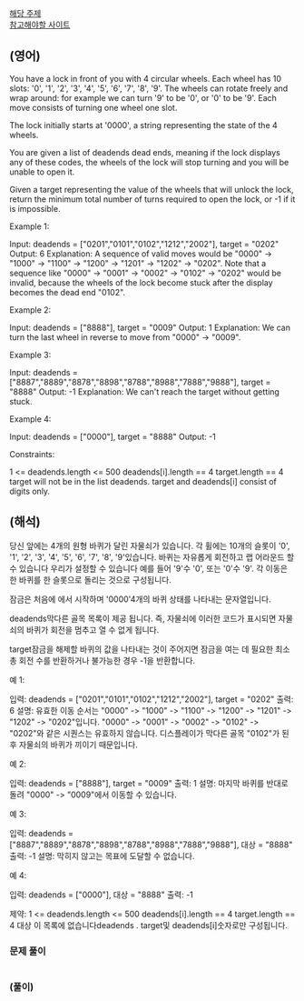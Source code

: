 <a href="https://leetcode.com/tag/queue/">해당 주제</a>    
<a href="https://leetcode.com/problems/open-the-lock/">참고해야할 사이트</a>      

## (영어)
You have a lock in front of you with 4 circular wheels. Each wheel has 10 slots: '0', '1', '2', '3', '4', '5', '6', '7', '8', '9'. The wheels can rotate freely and wrap around: for example we can turn '9' to be '0', or '0' to be '9'. Each move consists of turning one wheel one slot.

The lock initially starts at '0000', a string representing the state of the 4 wheels.

You are given a list of deadends dead ends, meaning if the lock displays any of these codes, the wheels of the lock will stop turning and you will be unable to open it.

Given a target representing the value of the wheels that will unlock the lock, return the minimum total number of turns required to open the lock, or -1 if it is impossible.

 

Example 1:  

Input: deadends = ["0201","0101","0102","1212","2002"], target = "0202"
Output: 6
Explanation:
A sequence of valid moves would be "0000" -> "1000" -> "1100" -> "1200" -> "1201" -> "1202" -> "0202".
Note that a sequence like "0000" -> "0001" -> "0002" -> "0102" -> "0202" would be invalid,
because the wheels of the lock become stuck after the display becomes the dead end "0102".

Example 2:  

Input: deadends = ["8888"], target = "0009"
Output: 1
Explanation:
We can turn the last wheel in reverse to move from "0000" -> "0009".

Example 3:  

Input: deadends = ["8887","8889","8878","8898","8788","8988","7888","9888"], target = "8888"
Output: -1
Explanation:
We can't reach the target without getting stuck.

Example 4:  

Input: deadends = ["0000"], target = "8888"
Output: -1
 

Constraints:

1 <= deadends.length <= 500
deadends[i].length == 4
target.length == 4
target will not be in the list deadends.
target and deadends[i] consist of digits only.

## (해석)
당신 앞에는 4개의 원형 바퀴가 달린 자물쇠가 있습니다. 각 휠에는 10개의 슬롯이 '0', '1', '2', '3', '4', '5', '6', '7', '8', '9'있습니다. 바퀴는 자유롭게 회전하고 랩 어라운드 할 수 있습니다 우리가 설정할 수 있습니다 예를 들어 '9'수 '0', 또는 '0'수 '9'. 각 이동은 한 바퀴를 한 슬롯으로 돌리는 것으로 구성됩니다.

잠금은 처음에 에서 시작하며 '0000'4개의 바퀴 상태를 나타내는 문자열입니다.

deadends막다른 골목 목록이 제공 됩니다. 즉, 자물쇠에 이러한 코드가 표시되면 자물쇠의 바퀴가 회전을 멈추고 열 수 없게 됩니다.

target잠금을 해제할 바퀴의 값을 나타내는 것이 주어지면 잠금을 여는 데 필요한 최소 총 회전 수를 반환하거나 불가능한 경우 -1을 반환합니다.

 

예 1:  

입력: deadends = ["0201","0101","0102","1212","2002"], target = "0202"
 출력: 6
 설명:
유효한 이동 순서는 "0000" -> "1000" -> "1100" -> "1200" -> "1201" -> "1202" -> "0202"입니다.
"0000" -> "0001" -> "0002" -> "0102" -> "0202"와 같은 시퀀스는 유효하지 않습니다.
디스플레이가 막다른 골목 "0102"가 된 후 자물쇠의 바퀴가 끼이기 때문입니다.

예 2:  

입력: deadends = ["8888"], target = "0009"
 출력: 1
 설명:
마지막 바퀴를 반대로 돌려 "0000" -> "0009"에서 이동할 수 있습니다.

예 3:  

입력: deadends = ["8887","8889","8878","8898","8788","8988","7888","9888"], 대상 = "8888"
 출력: -1
설명:
막히지 않고는 목표에 도달할 수 없습니다.

예 4:    

입력: deadends = ["0000"], 대상 = "8888"
 출력: -1
 

제약:
1 <= deadends.length <= 500
deadends[i].length == 4
target.length == 4
대상 이 목록에 없습니다deadends .
target및 deadends[i]숫자로만 구성됩니다.

### 문제 풀이
```md
```


### (풀이)
```js
```
